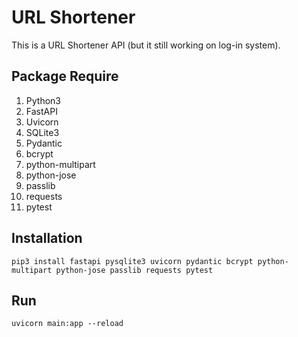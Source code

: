 # URL Shortener

This is a URL Shortener API (but it still working on log-in system).

## Package Require

1. Python3
1. FastAPI
2. Uvicorn
3. SQLite3
4. Pydantic
5. bcrypt
6. python-multipart
7. python-jose
8. passlib
9. requests
10. pytest

## Installation

```sh=
pip3 install fastapi pysqlite3 uvicorn pydantic bcrypt python-multipart python-jose passlib requests pytest
```

## Run

```sh=
uvicorn main:app --reload
```
